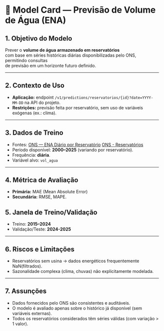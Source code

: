 # 📑 Model Card — Previsão de Volume de Água (ENA)

## 1. Objetivo do Modelo
Prever o **volume de água armazenado em reservatórios**  
com base em séries históricas diárias disponibilizadas pelo ONS, permitindo consultas  
de previsão em um horizonte futuro definido.

---

## 2. Contexto de Uso
- **Aplicação:** endpoint `/v1/predictions/reservatorios/{id}?date=YYYY-MM-DD` na API do projeto.  
- **Restrições:** previsão feita por reservatório, sem uso de variáveis exógenas (ex.: clima).  

---

## 3. Dados de Treino
- Fontes:
 [ONS — ENA Diário por Reservatório](https://dados.ons.org.br/dataset/ena-diario-por-reservatorio) 
 [ONS - Reservatórios](https://dados.ons.org.br/dataset/reservatorio)
- Período disponível: **2000–2025** (variando por reservatório).  
- Frequência: **diária**.  
- Variável alvo: `vol_agua`  

---

## 4. Métrica de Avaliação
- **Primária:** MAE (Mean Absolute Error)  
- **Secundária:** RMSE, MAPE.  

## 5. Janela de Treino/Validação
- Treino: **2015–2024**  
- Validação/Teste: **2024-2025**  

---

## 6. Riscos e Limitações
- Reservatórios sem usina → dados energéticos frequentemente NaN(filtrados).  
- Sazonalidade complexa (clima, chuvas) não explicitamente modelada.  

---

## 7. Assunções
- Dados fornecidos pelo ONS são consistentes e auditáveis.  
- O modelo é avaliado apenas sobre o histórico já disponível (sem variáveis externas).  
- Todos os reservatórios considerados têm séries válidas (com variação > 1 valor).  
